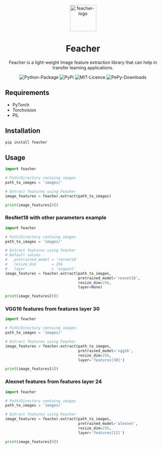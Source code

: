 <p></p>
<p></p>

<p align="center">
    <img src="https://github.com/qpochlabs/feacher/blob/main/assets/logo.png" width="85" alt="feacher-logo"/>
</p>

<h1 align="center">Feacher</h1>
<p align="center">Feacher is a light-weight Image feature extraction library that can help in transfer learning applications.</p>
<p align="center">
    <img src="https://github.com/qpochlabs/feacher/workflows/Python%20package/badge.svg" alt="Python-Package"/>
    <img src="https://badge.fury.io/py/feacher.svg" alt="PyPi"/>
    <img src="https://img.shields.io/badge/License-MIT-blue.svg" alt="MIT-Licence"/>
    <img src="https://pepy.tech/badge/feacher/month" alt="PePy-Downloads"/>
</p>

<p></p>
<p></p>

## Requirements
-   PyTorch
-   Torchvision
-   PIL

## Installation
```python
pip install feacher
```

## Usage
```python
import feacher

# Path/Directory containg images 
path_to_images = 'images/'

# Extract features using Feacher
image_features = feacher.extract(path_to_images)

print(image_features[0])
```

### ResNet18 with other parameters example
```python
import feacher

# Path/Directory containg images 
path_to_images = 'images/'

# Extract features using Feacher
# Default values -
#   pretrained_model = 'resnet18'
#   resize_dim       = 256
#   layer            = 'avgpool'
image_features = feacher.extract(path_to_images,
                                 pretrained_model='resnet18',
                                 resize_dim=256,
                                 layer=None)

print(image_features[0])
```

### VGG16 features from features layer 30
```python
import feacher

# Path/Directory containg images 
path_to_images = 'images/'

# Extract features using Feacher
image_features = feacher.extract(path_to_images,
                                 pretrained_model='vgg16',
                                 resize_dim=256,
                                 layer='features[30]')

print(image_features[0])
```

### Alexnet features from features layer 24
```python
import feacher

# Path/Directory containg images 
path_to_images = 'images/'

# Extract features using Feacher
image_features = feacher.extract(path_to_images,
                                 pretrained_model='alexnet',
                                 resize_dim=256,
                                 layer='features[12]')

print(image_features[0])
```
